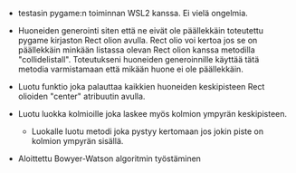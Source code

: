 - testasin pygame:n toiminnan WSL2 kanssa. Ei vielä ongelmia.

- Huoneiden generointi siten että ne eivät ole päällekkäin toteutettu pygame kirjaston Rect olion avulla. Rect olio voi kertoa jos se on päällekkäin minkään listassa olevan Rect olion kanssa metodilla "collidelistall". Toteutukseni huoneiden generoinnille käyttää tätä metodia varmistamaan että mikään huone ei ole päällekkäin.

- Luotu funktio joka palauttaa kaikkien huoneiden keskipisteen Rect olioiden "center" atribuutin avulla.

- Luotu luokka kolmioille joka laskee myös kolmion ympyrän keskipisteen.
    - Luokalle luotu metodi joka pystyy kertomaan jos jokin piste on kolmion ympyrän sisällä.

- Aloittettu Bowyer-Watson algoritmin työstäminen